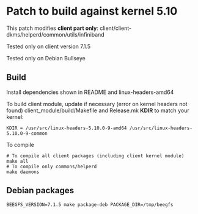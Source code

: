 # Patch to build against kernel 5.10

This patch modifies **client part only**: client/client-dkms/helperd/common/utils/infiniband

Tested only on client version 7.1.5

Tested only on Debian Bullseye

## Build

Install dependencies shown in README and linux-headers-amd64

To build client module, update if necessary (error on kernel headers not found)
client_module/build/Makefile and Release.mk **KDIR** to match your kernel:

    KDIR = /usr/src/linux-headers-5.10.0-9-amd64 /usr/src/linux-headers-5.10.0-9-common

To compile

    # To compile all client packages (including client kernel module)
    make all
    # To compile only commons/helperd
    make daemons

## Debian packages

    BEEGFS_VERSION=7.1.5 make package-deb PACKAGE_DIR=/tmp/beegfs


